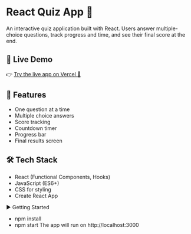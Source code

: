 # React Quiz App 🧠

An interactive quiz application built with React. Users answer multiple-choice questions, track progress and time, and see their final score at the end.

## 🔗 Live Demo

👉 [Try the live app on Vercel 🚀](https://react-quiz-app-dun.vercel.app)

## 🚀 Features

- One question at a time
- Multiple choice answers
- Score tracking
- Countdown timer
- Progress bar
- Final results screen

## 🛠️ Tech Stack

- React (Functional Components, Hooks)
- JavaScript (ES6+)
- CSS for styling
- Create React App

▶️ Getting Started

- npm install
- npm start
The app will run on http://localhost:3000

